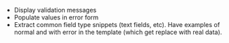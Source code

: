 * Display validation messages
* Populate values in error form
* Extract common field type snippets (text fields, etc).
  Have examples of normal and with error in the template (which get replace with real data).
